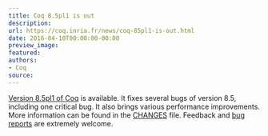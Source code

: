 ```yaml
---
title: Coq 8.5pl1 is out
description:
url: https://coq.inria.fr/news/coq-85pl1-is-out.html
date: 2016-04-10T00:00:00-00:00
preview_image:
featured:
authors:
- Coq
source:
---
```



<a href="https://coq.inria.fr/coq-85">Version 8.5pl1 of Coq</a> is available. It fixes several bugs
of version 8.5, including one critical bug. It also brings various performance
improvements.  More information can be found in the <a href="https://coq.inria.fr/distrib/V8.5pl1/CHANGES - [404 Not Found]">CHANGES</a> file. Feedback and <a href="https://coq.inria.fr/bugs">bug reports</a> are extremely welcome.

 
